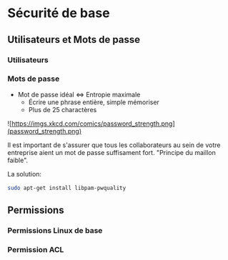 # Sécurité de base

## Utilisateurs et Mots de passe

### Utilisateurs

### Mots de passe
* Mot de passe idéal <=> Entropie maximale
  * Écrire une phrase entière, simple mémoriser
  * Plus de 25 charactères

![https://imgs.xkcd.com/comics/password_strength.png](password_strength.png)

Il est important de s'assurer que tous les collaborateurs au sein de votre
entreprise aient un mot de passe suffisament fort. "Principe du maillon faible".


La solution:
```bash
sudo apt-get install libpam-pwquality
```

## Permissions

### Permissions Linux de base

### Permission ACL

